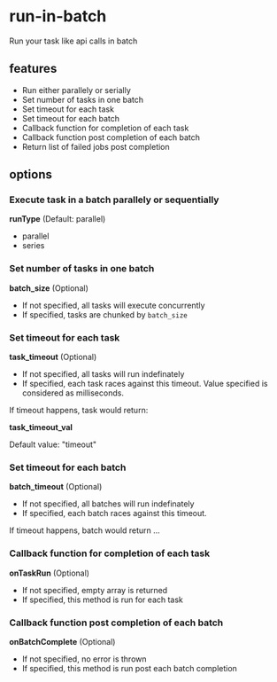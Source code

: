 # run-in-batch

Run your task like api calls in batch

## features

- Run either parallely or serially
- Set number of tasks in one batch
- Set timeout for each task
- Set timeout for each batch
- Callback function for completion of each task
- Callback function post completion of each batch
- Return list of failed jobs post completion

## options

### Execute task in a batch parallely or sequentially

**runType** (Default: parallel)

- parallel
- series

### Set number of tasks in one batch

**batch_size** (Optional)

- If not specified, all tasks will execute concurrently
- If specified, tasks are chunked by `batch_size`

### Set timeout for each task

**task_timeout** (Optional)

- If not specified, all tasks will run indefinately
- If specified, each task races against this timeout. Value specified is considered as milliseconds.

If timeout happens, task would return:

**task_timeout_val**

Default value: "timeout"

### Set timeout for each batch

**batch_timeout** (Optional)

- If not specified, all batches will run indefinately
- If specified, each batch races against this timeout.

If timeout happens, batch would return ...

### Callback function for completion of each task

**onTaskRun** (Optional)

- If not specified, empty array is returned
- If specified, this method is run for each task

### Callback function post completion of each batch

**onBatchComplete** (Optional)

- If not specified, no error is thrown
- If specified, this method is run post each batch completion
